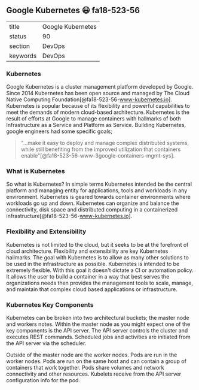 ## Google Kubernetes :smiley: fa18-523-56

|          |                       |
| -------- | --------------------- |
| title    | Google Kubernetes     | 
| status   | 90                    |
| section  | DevOps                |
| keywords | DevOps                |



### Kubernetes

Google Kubernetes is a cluster management platform developed by Google. Since 2014 Kubernetes has been open source and managed by The Cloud Native Computing Foundation[@fa18-523-56-www-kubernetes.io]. Kubernetes is popular because of its flexibility and powerful capabilities to meet the demands of modern cloud-based architecture. Kubernetes is the result of efforts at Google to manage containers with hallmarks of both Infrastructure as a Service and Platform as Service.  Building Kubernetes, google engineers had some specific goals; 

> "...make it easy to deploy and manage complex distributed systems, while still benefiting from the improved utilization that containers enable"[@fa18-523-56-www-3google-containers-mgmt-sys].

### What is Kubernetes

So what is Kubernetes? In simple terms Kubernetes intended be the central platform and managing entity for applications, tools and workloads in any environment. Kubernetes is geared towards container  environments where workloads go up and down. Kubernetes can organize and balance the connectivity, disk space and distributed computing in a containerized infrastructure[@fa18-523-56-www-kubernetes.io].

### Flexibility and Extensibility

Kubernetes is not limited to the cloud, but it seeks to be at the forefront of cloud architecture. Flexibility and extensibility are key Kubernetes hallmarks. The goal with Kubernetes is to allow as many other solutions to be used in the infrastructure as possible.  Kubernetes is intended to be extremely flexible. With this goal it doesn't dictate a CI or automation policy. It allows the user to build a container in a way that best serves the organizations needs then provides the management tools to scale, manage, and maintain that complex cloud based applications or infrastructure.  

### Kubernetes Key Components 

Kubernetes can be broken into two architectural buckets; the master node and workers notes. Within the master node as you might expect one of the key components is the API server. The API server controls the cluster and executes REST commands. Scheduled jobs and activities are initiated from the API server via the scheduler. 

Outside of the master node are the worker nodes. Pods are run in the worker nodes. Pods are run on the same host and can contain a group of containers that work together. Pods share volumes and network connectivity and other resources.  Kubelets receive from the API server configuration info for the pod.
